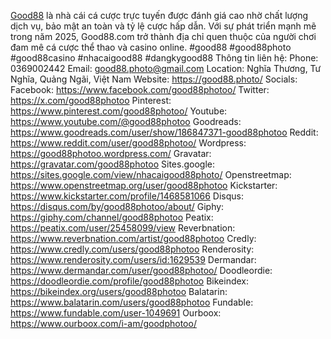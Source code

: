 <a href="https://good88.photo/">Good88</a> là nhà cái cá cược trực tuyến được đánh giá cao nhờ chất lượng dịch vụ, bảo mật an toàn và tỷ lệ cược hấp dẫn. Với sự phát triển mạnh mẽ trong năm 2025, Good88.com trở thành địa chỉ quen thuộc của người chơi đam mê cá cược thể thao và casino online.
#good88 #good88photo #good88casino #nhacaigood88 #dangkygood88
Thông tin liên hệ:
Phone: 0369002442
Email: good88.photo@gmail.com
Location: Nghĩa Thương, Tư Nghĩa, Quảng Ngãi, Việt Nam
Website: <a href="https://good88.photo/">https://good88.photo/</a>
Socials:
Facebook: <a href="https://www.facebook.com/good88photoo/">https://www.facebook.com/good88photoo/</a>
Twitter: <a href="https://x.com/good88photoo">https://x.com/good88photoo</a>
Pinterest: <a href="https://www.pinterest.com/good88photoo/">https://www.pinterest.com/good88photoo/</a>
Youtube: <a href="https://www.youtube.com/@good88photoo">https://www.youtube.com/@good88photoo</a>
Goodreads: <a href="https://www.goodreads.com/user/show/186847371-good88photoo">https://www.goodreads.com/user/show/186847371-good88photoo</a>
Reddit: <a href="https://www.reddit.com/user/good88photoo/">https://www.reddit.com/user/good88photoo/</a>
Wordpress: <a href="https://good88photoo.wordpress.com/">https://good88photoo.wordpress.com/</a>
Gravatar: <a href="https://gravatar.com/good88photoo">https://gravatar.com/good88photoo</a>
Sites.google: <a href="https://sites.google.com/view/nhacaigood88photo/">https://sites.google.com/view/nhacaigood88photo/</a>
Openstreetmap: <a href="https://www.openstreetmap.org/user/good88photoo">https://www.openstreetmap.org/user/good88photoo</a>
Kickstarter: <a href="https://www.kickstarter.com/profile/1468581066">https://www.kickstarter.com/profile/1468581066</a>
Disqus: <a href="https://disqus.com/by/good88photoo/about/">https://disqus.com/by/good88photoo/about/</a>
Giphy: <a href="https://giphy.com/channel/good88photoo">https://giphy.com/channel/good88photoo</a>
Peatix: <a href="https://peatix.com/user/25458099/view">https://peatix.com/user/25458099/view</a>
Reverbnation: <a href="https://www.reverbnation.com/artist/good88photoo">https://www.reverbnation.com/artist/good88photoo</a>
Credly: <a href="https://www.credly.com/users/good88photoo">https://www.credly.com/users/good88photoo</a>
Renderosity: <a href="https://www.renderosity.com/users/id:1629539">https://www.renderosity.com/users/id:1629539</a>
Dermandar: <a href="https://www.dermandar.com/user/good88photoo/">https://www.dermandar.com/user/good88photoo/</a>
Doodleordie: <a href="https://doodleordie.com/profile/good88photoo">https://doodleordie.com/profile/good88photoo</a>
Bikeindex: <a href="https://bikeindex.org/users/good88photoo">https://bikeindex.org/users/good88photoo</a>
Balatarin: <a href="https://www.balatarin.com/users/good88photoo">https://www.balatarin.com/users/good88photoo</a>
Fundable: <a href="https://www.fundable.com/user-1049691">https://www.fundable.com/user-1049691</a>
Ourboox: <a href="https://www.ourboox.com/i-am/goodphotoo/">https://www.ourboox.com/i-am/goodphotoo/</a>